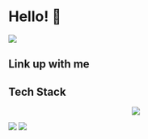 <h1>Hello! 👋 </h1>
<img src='https://komarev.com/ghpvc/?username=stevkim&color=green' />
<br />

<h2>Link up with me</h2>

<h2>Tech Stack</h2>
<p align='center'>
  <img src='https://skillicons.dev/icons?i=js,html,css,aws,express,react,ts,vite,webpack,mongodb,redux,tailwind,vscode&perline=5' />
</p>

<div>
  <img src='https://github-readme-stats.vercel.app/api?username=stevkim&theme=dark&show_icons=true' />
  <img src='https://github-readme-stats.vercel.app/api/top-langs/?username=stevkim&size_weight=0.5&count_weight=0.5&theme=dark' />
</div>
